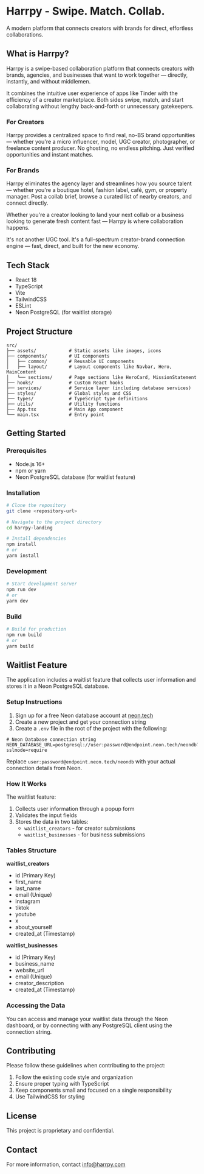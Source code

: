 # Harrpy - Swipe. Match. Collab.

A modern platform that connects creators with brands for direct, effortless collaborations.

## What is Harrpy?

Harrpy is a swipe-based collaboration platform that connects creators with brands, agencies, and businesses that want to work together — directly, instantly, and without middlemen.

It combines the intuitive user experience of apps like Tinder with the efficiency of a creator marketplace. Both sides swipe, match, and start collaborating without lengthy back-and-forth or unnecessary gatekeepers.

### For Creators

Harrpy provides a centralized space to find real, no-BS brand opportunities — whether you're a micro influencer, model, UGC creator, photographer, or freelance content producer. No ghosting, no endless pitching. Just verified opportunities and instant matches.

### For Brands

Harrpy eliminates the agency layer and streamlines how you source talent — whether you're a boutique hotel, fashion label, café, gym, or property manager. Post a collab brief, browse a curated list of nearby creators, and connect directly.

Whether you're a creator looking to land your next collab or a business looking to generate fresh content fast — Harrpy is where collaboration happens.

It's not another UGC tool. It's a full-spectrum creator-brand connection engine — fast, direct, and built for the new economy.

## Tech Stack

- React 18
- TypeScript
- Vite
- TailwindCSS
- ESLint
- Neon PostgreSQL (for waitlist storage)

## Project Structure

```
src/
├── assets/            # Static assets like images, icons
├── components/        # UI components
│   ├── common/        # Reusable UI components
│   ├── layout/        # Layout components like Navbar, Hero, MainContent
│   └── sections/      # Page sections like HeroCard, MissionStatement
├── hooks/             # Custom React hooks
├── services/          # Service layer (including database services)
├── styles/            # Global styles and CSS
├── types/             # TypeScript type definitions
├── utils/             # Utility functions
├── App.tsx            # Main App component
└── main.tsx           # Entry point
```

## Getting Started

### Prerequisites

- Node.js 16+
- npm or yarn
- Neon PostgreSQL database (for waitlist feature)

### Installation

```bash
# Clone the repository
git clone <repository-url>

# Navigate to the project directory
cd harrpy-landing

# Install dependencies
npm install
# or
yarn install
```

### Development

```bash
# Start development server
npm run dev
# or
yarn dev
```

### Build

```bash
# Build for production
npm run build
# or
yarn build
```

## Waitlist Feature

The application includes a waitlist feature that collects user information and stores it in a Neon PostgreSQL database.

### Setup Instructions

1. Sign up for a free Neon database account at [neon.tech](https://neon.tech)
2. Create a new project and get your connection string
3. Create a `.env` file in the root of the project with the following:

```
# Neon Database connection string
NEON_DATABASE_URL=postgresql://user:password@endpoint.neon.tech/neondb?sslmode=require
```

Replace `user:password@endpoint.neon.tech/neondb` with your actual connection details from Neon.

### How It Works

The waitlist feature:
1. Collects user information through a popup form
2. Validates the input fields
3. Stores the data in two tables:
   - `waitlist_creators` - for creator submissions
   - `waitlist_businesses` - for business submissions

### Tables Structure

**waitlist_creators**
- id (Primary Key)
- first_name
- last_name
- email (Unique)
- instagram
- tiktok
- youtube
- x
- about_yourself
- created_at (Timestamp)

**waitlist_businesses**
- id (Primary Key)
- business_name
- website_url
- email (Unique)
- creator_description
- created_at (Timestamp)

### Accessing the Data

You can access and manage your waitlist data through the Neon dashboard, or by connecting with any PostgreSQL client using the connection string.

## Contributing

Please follow these guidelines when contributing to the project:

1. Follow the existing code style and organization
2. Ensure proper typing with TypeScript
3. Keep components small and focused on a single responsibility
4. Use TailwindCSS for styling

## License

This project is proprietary and confidential.

## Contact

For more information, contact [info@harrpy.com](mailto:info@harrpy.com) 